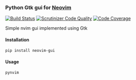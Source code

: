 ### Python Gtk gui for [Neovim](https://github.com/neovim/neovim)

[![Build Status](https://travis-ci.org/neovim/python-gui.svg?branch=master)](https://travis-ci.org/neovim/python-gui)
[![Scrutinizer Code Quality](https://scrutinizer-ci.com/g/neovim/python-gui/badges/quality-score.png?b=master)](https://scrutinizer-ci.com/g/neovim/python-gui/?branch=master)
[![Code Coverage](https://scrutinizer-ci.com/g/neovim/python-gui/badges/coverage.png?b=master)](https://scrutinizer-ci.com/g/neovim/python-gui/?branch=master)

Simple nvim gui implemented using Gtk

#### Installation

```sh
pip install neovim-gui
```

#### Usage

```sh
pynvim
```

